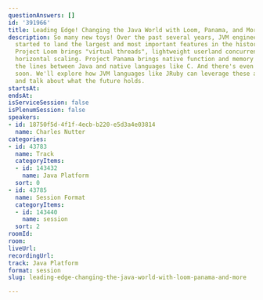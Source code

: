 ```yaml
---
questionAnswers: []
id: '391966'
title: Leading Edge! Changing the Java World with Loom, Panama, and More
description: So many new toys! Over the past several years, JVM engineers have quietly
  started to land the largest and most important features in the history of Java.
  Project Loom brings "virtual threads", lightweight userland concurrency and massive
  horizontal scaling. Project Panama brings native function and memory support, blurring
  the lines between Java and native languages like C. And there's even more coming
  soon. We'll explore how JVM languages like JRuby can leverage these and other features,
  and talk about what the future holds.
startsAt: 
endsAt: 
isServiceSession: false
isPlenumSession: false
speakers:
- id: 18750f5d-4f1f-4ecb-b220-e5d3a4e03814
  name: Charles Nutter
categories:
- id: 43783
  name: Track
  categoryItems:
  - id: 143432
    name: Java Platform
  sort: 0
- id: 43785
  name: Session Format
  categoryItems:
  - id: 143440
    name: session
  sort: 2
roomId: 
room: 
liveUrl: 
recordingUrl: 
track: Java Platform
format: session
slug: leading-edge-changing-the-java-world-with-loom-panama-and-more

---
```

